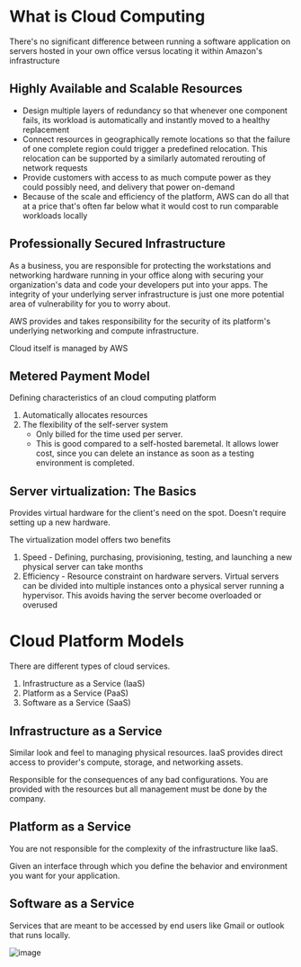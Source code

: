 # What is Cloud Computing
There's no significant difference between running a software application on servers hosted in your own office versus locating it within Amazon's infrastructure

## Highly Available and Scalable Resources
- Design multiple layers of redundancy so that whenever one component fails, its workload is automatically and instantly moved to a healthy replacement
- Connect resources in geographically remote locations so that the failure of one complete region could trigger a predefined relocation. This relocation can be supported by a similarly automated rerouting of network requests
- Provide customers with access to as much compute power as they could possibly need, and delivery that power on-demand
- Because of the scale and efficiency of the platform, AWS can do all that at a price that's often far below what it would cost to run comparable workloads locally

## Professionally Secured Infrastructure
As a business, you are responsible for protecting the workstations and networking hardware running in your office along with securing your organization's data and code your developers put into your apps. The integrity of your underlying server infrastructure is just one more potential area of vulnerability for you to worry about.

AWS provides and takes responsibility for the security of its platform's underlying networking and compute infrastructure.

Cloud itself is managed by AWS

## Metered Payment Model
Defining characteristics of an cloud computing platform
1. Automatically allocates resources
2. The flexibility of the self-server system
    - Only billed for the time used per server.
    - This is good compared to a self-hosted baremetal. It allows lower cost, since you can delete an instance as soon as a testing environment is completed.

## Server virtualization: The Basics
Provides virtual hardware for the client's need on the spot. Doesn't require setting up a new hardware.

The virtualization model offers two benefits
1. Speed - Defining, purchasing, provisioning, testing, and launching a new physical server can take months
2. Efficiency - Resource constraint on hardware servers. Virtual servers can be divided into multiple instances onto a physical server running a hypervisor. This avoids having the server become overloaded or overused

# Cloud Platform Models
There are different types of cloud services.
1. Infrastructure as a Service (IaaS)
2. Platform as a Service (PaaS)
3. Software as a Service (SaaS)

## Infrastructure as a Service
Similar look and feel to managing physical resources. IaaS provides direct access to provider's compute, storage, and networking assets.

Responsible for the consequences of any bad configurations. You are provided with the resources but all management must be done by the company.

## Platform as a Service
You are not responsible for the complexity of the infrastructure like IaaS.

Given an interface through which you define the behavior and environment you want for your application.

## Software as a Service
Services that are meant to be accessed by end users like Gmail or outlook that runs locally.

![image](https://github.com/dannymoon-dev/aws-cloud-pracititioner/raw/master/images/Fri_Sep_17_2021_1631912739147.png)